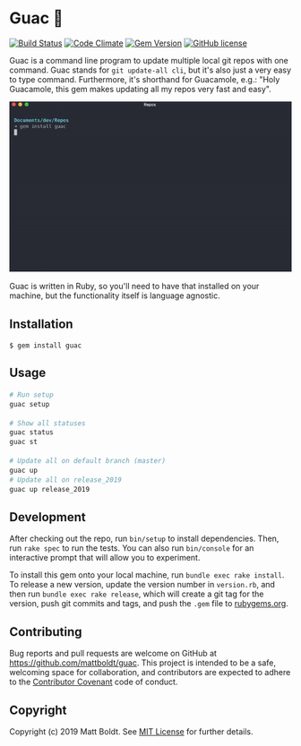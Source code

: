 # Guac 🥑

[![Build Status](https://travis-ci.org/mattboldt/guac.svg?branch=master)](https://travis-ci.org/mattboldt/guac)
[![Code Climate](https://codeclimate.com/github/mattboldt/guac/badges/gpa.svg)](https://codeclimate.com/github/mattboldt/guac)
[![Gem Version](https://badge.fury.io/rb/guac.svg)](https://badge.fury.io/rb/guac)
[![GitHub license](https://img.shields.io/github/license/mattboldt/guac.svg)](https://github.com/mattboldt/guac/blob/master/LICENSE.txt)

Guac is a command line program to update multiple local git repos with one command. Guac stands for `git update-all cli`, but it's also just a very easy to type command. Furthermore, it's shorthand for Guacamole, e.g.: "Holy Guacamole, this gem makes updating all my repos very fast and easy".

![Guac](./assets/demo.gif)

Guac is written in Ruby, so you'll need to have that installed on your machine, but the functionality itself is language agnostic.

## Installation

    $ gem install guac

## Usage

```bash
# Run setup
guac setup

# Show all statuses
guac status
guac st

# Update all on default branch (master)
guac up
# Update all on release_2019
guac up release_2019
```

## Development

After checking out the repo, run `bin/setup` to install dependencies. Then, run `rake spec` to run the tests. You can also run `bin/console` for an interactive prompt that will allow you to experiment.

To install this gem onto your local machine, run `bundle exec rake install`. To release a new version, update the version number in `version.rb`, and then run `bundle exec rake release`, which will create a git tag for the version, push git commits and tags, and push the `.gem` file to [rubygems.org](https://rubygems.org).

## Contributing

Bug reports and pull requests are welcome on GitHub at https://github.com/mattboldt/guac. This project is intended to be a safe, welcoming space for collaboration, and contributors are expected to adhere to the [Contributor Covenant](http://contributor-covenant.org) code of conduct.

## Copyright

Copyright (c) 2019 Matt Boldt. See [MIT License](LICENSE.txt) for further details.
